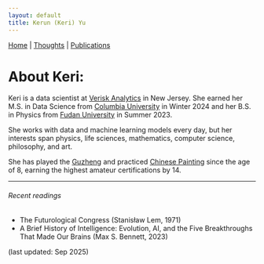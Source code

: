 ```yaml
---
layout: default
title: Kerun (Keri) Yu
---
```

[Home](/) | [Thoughts](/thoughts/) | [Publications](/publications/)

# About Keri:

Keri is a data scientist at [Verisk Analytics](https://www.verisk.com/) in New Jersey. She earned her M.S. in Data Science from [Columbia University](https://datascience.columbia.edu/) in Winter 2024 and her B.S. in Physics from [Fudan University](https://phys.fudan.edu.cn/) in Summer 2023.

She works with data and machine learning models every day, but her interests span physics, life sciences, mathematics, computer science, philosophy, and art.

She has played the [Guzheng](https://en.wikipedia.org/wiki/Guzheng) and practiced [Chinese Painting](https://en.wikipedia.org/wiki/Chinese_painting) since the age of 8, earning the highest amateur certifications by 14.

---

###### Recent readings
- The Futurological Congress (Stanisław Lem, 1971)
- A Brief History of Intelligence: Evolution, AI, and the Five Breakthroughs That Made Our Brains (Max S. Bennett, 2023)

(last updated: Sep 2025)